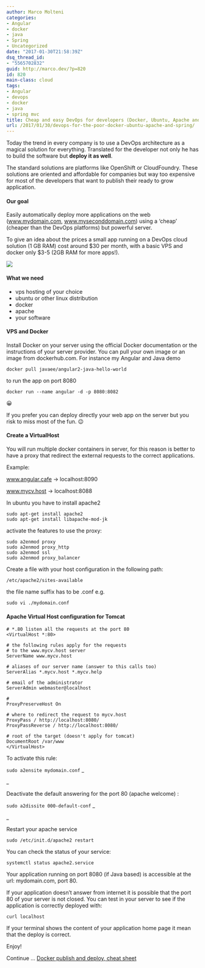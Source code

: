 ```yaml
---
author: Marco Molteni
categories:
- Angular
- docker
- java
- Spring
- Uncategorized
date: "2017-01-30T21:58:39Z"
dsq_thread_id:
- "5565702832"
guid: http://marco.dev/?p=820
id: 820
main-class: cloud
tags:
- Angular
- devops
- docker
- java
- spring mvc
title: Cheap and easy DevOps for developers (Docker, Ubuntu, Apache and Spring)
url: /2017/01/30/devops-for-the-poor-docker-ubuntu-apache-and-spring/
---
```

Today the trend in every company is to use a DevOps architecture as a magical solution for everything. Translated for the developer not only he has to build the software but **deploy it as well**.

The standard solutions are platforms like OpenShift or CloudFoundry. These solutions are oriented and affordable for companies but way too expensive for most of the developers that want to publish their ready to grow application.

#### Our goal

Easily automatically deploy more applications on the web (www.mydomain.com, www.myseconddomain.com) using a &#8216;cheap&#8217; (cheaper than the DevOps platforms) but powerful server.
  
To give an idea about the prices a small app running on a DevOps cloud solution (1 GB RAM) cost around $30 per month, with a basic VPS and docker only $3-5 (2GB RAM for more apps!).

<img class="alignnone size-full wp-image-819" src="/assets/img/wp-content/uploads/2017/01/blog_vps.png?resize=600%2C531" data-recalc-dims="1" />

#### What we need

  * vps hosting of your choice
  * ubuntu or other linux distribution
  * docker
  * apache
  * your software

#### VPS and Docker

Install Docker on your server using the official Docker documentation or the instructions of your server provider. You can pull your own image or an image from dockerhub.com. For instance my Angular and Java demo

`docker pull javaee/angular2-java-hello-world`

to run the app on port 8080

`docker run --name angular -d -p 8080:8082`

😀

If you prefer you can deploy directly your web app on the server but you risk to miss most of the fun. 😉

#### Create a VirtualHost

You will run multiple docker containers in server, for this reason is better to have a proxy that redirect the external requests to the correct applications.

Example:

www.angular.cafe -> localhost:8090
  
www.mycv.host -> localhost:8088

In ubuntu you have to install apache2

    sudo apt-get install apache2
    sudo apt-get install libapache-mod-jk
    

activate the features to use the proxy:

    sudo a2enmod proxy
    sudo a2enmod proxy_http
    sudo a2enmod ssl
    sudo a2enmod proxy_balancer
    

Create a file with your host configuration in the following path:

`/etc/apache2/sites-available`

the file name suffix has to be .conf e.g.

`sudo vi ./mydomain.conf`

#### Apache Virtual Host configuration for Tomcat

    # *.80 listen all the requests at the port 80
    <VirtualHost *:80>
    
    # the following rules apply for the requests 
    # to the www.mycv.host server
    ServerName www.mycv.host
    
    # aliases of our server name (answer to this calls too)
    ServerAlias *.mycv.host *.mycv.help
    
    # email of the administrator
    ServerAdmin webmaster@localhost
    
    #
    ProxyPreserveHost On
    
    # where to redirect the request to mycv.host
    ProxyPass / http://localhost:8080/
    ProxyPassReverse / http://localhost:8080/
    
    # root of the target (doesn't apply for tomcat)
    DocumentRoot /var/www
    </VirtualHost>
    

To activate this rule:

`sudo a2ensite mydomain.conf` _
  
_ 

Deactivate the default answering for the port 80 (apache welcome) :

`sudo a2dissite 000-default-conf` _
  
_ 

Restart your apache service

`sudo /etc/init.d/apache2 restart`

You can check the status of your service:

`systemctl status apache2.service`

Your application running on port 8080 (if Java based) is accessible at the url: mydomain.com, port 80.

If your application doesn&#8217;t answer from internet it is possible that the port 80 of your server is not closed. You can test in your server to see if the application is correctly deployed with:

`curl localhost`

If your terminal shows the content of your application home page it mean that the deploy is correct.

Enjoy!

Continue &#8230; <a href="http://marco.dev/2017/02/06/docker-publish-and-deploy-cheat-sheet/" target="_blank">Docker publish and deploy, cheat sheet</a>